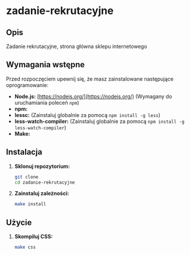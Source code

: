 # zadanie-rekrutacyjne

## Opis
Zadanie rekrutacyjne, strona główna sklepu internetowego

## Wymagania wstępne

Przed rozpoczęciem upewnij się, że masz zainstalowane następujące oprogramowanie:

*   **Node.js:** [https://nodejs.org/](https://nodejs.org/) (Wymagany do uruchamiania poleceń `npm`)
*   **npm:** 
*   **lessc:** (Zainstaluj globalnie za pomocą `npm install -g less`)
*   **less-watch-compiler:** (Zainstaluj globalnie za pomocą `npm install -g less-watch-compiler`)
*   **Make:** 
## Instalacja

1.  **Sklonuj repozytorium:**

    ```bash
    git clone 
    cd zadanie-rekrutacyjne
    ```

2.  **Zainstaluj zależności:**

    ```bash
    make install  
    ```

## Użycie

1.  **Skompiluj CSS:**

    ```bash
    make css
    ```

